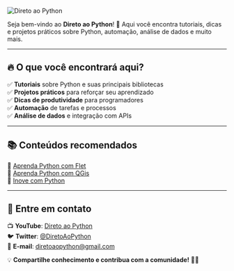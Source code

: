 ![Direto ao Python](https://img.shields.io/badge/Direto%20ao%20Python-%F0%9F%90%8D-blue?style=for-the-badge)

Seja bem-vindo ao **Direto ao Python**! 🚀 Aqui você encontra tutoriais, dicas e projetos práticos sobre Python, automação, análise de dados e muito mais.  

---

## 🔥 O que você encontrará aqui?  

✅ **Tutoriais** sobre Python e suas principais bibliotecas  
✅ **Projetos práticos** para reforçar seu aprendizado  
✅ **Dicas de produtividade** para programadores  
✅ **Automação** de tarefas e processos  
✅ **Análise de dados** e integração com APIs  

---

## 📚 Conteúdos recomendados  

🔹 [Aprenda Python com Flet](https://www.youtube.com/playlist?list=PLi6TNT5J8PtXotYJBLypBTWoTW7OsXFP4)  
🔹 [Aprenda Python com QGis](https://www.youtube.com/playlist?list=PLi6TNT5J8PtUdvtirdgTvCXd5Dw2T6kjW)  
🔹 [Inove com Python](https://www.youtube.com/watch?v=glUMoHAmZyg&list=PLi6TNT5J8PtVmW0R5ds6yOyejo3bpCFWC)  


---

## 📡 Entre em contato  

📺 **YouTube**: [Direto ao Python](https://www.youtube.com/channel/UCcdceOajR9QZFAnMiQTAraA)  
🐦 **Twitter**: [@DiretoAoPython](https://x.com/DiretoAoPython?t=yDrzOOR_Gml0VtiVYAZvQg&s=08)  
📧 **E-mail**: diretoaopython@gmail.com

💡 **Compartilhe conhecimento e contribua com a comunidade!** 🚀🐍  

